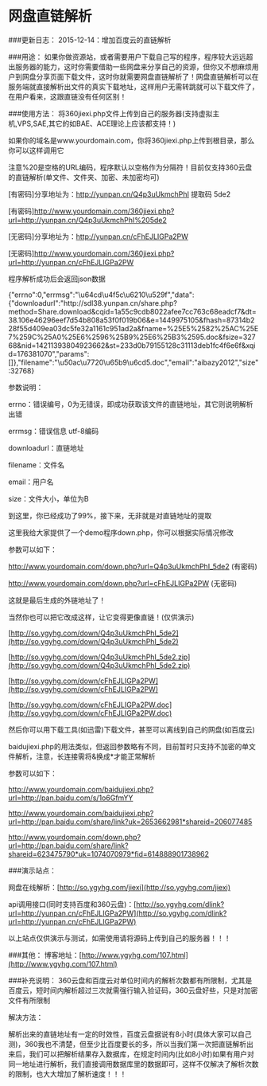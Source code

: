 网盘直链解析 
==========================

###更新日志：
2015-12-14：增加百度云的直链解析

###用途：
如果你做资源站，或者需要用户下载自己写的程序，程序较大远远超出服务器的能力，这时你需要借助一些网盘来分享自己的资源，但你又不想麻烦用户到网盘分享页面下载文件，这时你就需要网盘直链解析了！网盘直链解析可以在服务端就直接解析出文件的真实下载地址，这样用户无需转跳就可以下载文件了，在用户看来，这跟直链没有任何区别！

###使用方法：
将360jiexi.php文件上传到自己的服务器(支持虚拟主机,VPS,SAE,其它的如BAE、ACE理论上应该都支持！)

如果你的域名是www.yourdomain.com，你将360jiexi.php上传到根目录，那么你可以这样调用它

注意%20是空格的URL编码，程序默认以空格作为分隔符！目前仅支持360云盘的直链解析(单文件、文件夹、加密、未加密均可)

[有密码]分享地址为：http://yunpan.cn/Q4p3uUkmchPhI 提取码 5de2 

[有密码]http://www.yourdomain.com/360jiexi.php?url=http://yunpan.cn/Q4p3uUkmchPhI%205de2

[无密码]分享地址为：http://yunpan.cn/cFhEJLIGPa2PW 

[无密码]http://www.yourdomain.com/360jiexi.php?url=http://yunpan.cn/cFhEJLIGPa2PW

程序解析成功后会返回json数据

{"errno":0,"errmsg":"\u64cd\u4f5c\u6210\u529f","data":{"downloadurl":"http:\/\/sdl38.yunpan.cn\/share.php?method=Share.download&cqid=1a55c9cdb8022afee7cc763c68eadcf7&dt=38.106e46296eef7d54b808a53f0f019b06&e=1449975105&fhash=87314b228f55d409ea03dc5fe32a1161c951ad2a&fname=%25E5%2582%25AC%25E7%259C%25A0%25E6%2596%25B9%25E6%25B3%2595.doc&fsize=32768&nid=14211393804923662&st=233d0b79155128c31113deb1fc4f6e6f&xqid=176381070","params":[]},"filename":"\u50ac\u7720\u65b9\u6cd5.doc","email":"aibazy2012","size":32768}

参数说明：

errno：错误编号，0为无错误，即成功获取该文件的直链地址，其它则说明解析出错

errmsg：错误信息 utf-8编码

downloadurl：直链地址

filename：文件名

email：用户名

size：文件大小，单位为B

到这里，你已经成功了99%，接下来，无非就是对直链地址的提取

这里我给大家提供了一个demo程序down.php，你可以根据实际情况修改

参数可以如下：

http://www.yourdomain.com/down.php?url=Q4p3uUkmchPhI_5de2 (有密码)

http://www.yourdomain.com/down.php?url=cFhEJLIGPa2PW  (无密码)

这就是最后生成的外链地址了！

当然你也可以把它改成这样，让它变得更像直链！(仅供演示)

[http://so.ygyhg.com/down/Q4p3uUkmchPhI_5de2](http://so.ygyhg.com/down/Q4p3uUkmchPhI_5de2) 

[http://so.ygyhg.com/down/Q4p3uUkmchPhI_5de2.zip](http://so.ygyhg.com/down/Q4p3uUkmchPhI_5de2.zip) 

[http://so.ygyhg.com/down/cFhEJLIGPa2PW](http://so.ygyhg.com/down/cFhEJLIGPa2PW)

[http://so.ygyhg.com/down/cFhEJLIGPa2PW.doc](http://so.ygyhg.com/down/cFhEJLIGPa2PW.doc) 

然后你可以用下载工具(如迅雷)下载文件，甚至可以离线到自己的网盘(如百度云)

baidujiexi.php的用法类似，但返回参数略有不同，目前暂时只支持不加密的单文件解析，注意，长连接需将&换成*才能正常解析

参数可以如下：

http://www.yourdomain.com/baidujiexi.php?url=http://pan.baidu.com/s/1o6GfmYY

http://www.yourdomain.com/baidujiexi.php?url=http://pan.baidu.com/share/link?uk=2653662981*shareid=206077485 

http://www.yourdomain.com/down.php?url=http://pan.baidu.com/share/link?shareid=623475790*uk=1074070979*fid=614888901738962 

###演示站点：

网盘在线解析：[http://so.ygyhg.com/jiexi](http://so.ygyhg.com/jiexi)

api调用接口(同时支持百度和360云盘)：[http://so.ygyhg.com/dlink?url=http://yunpan.cn/cFhEJLIGPa2PW](http://so.ygyhg.com/dlink?url=http://yunpan.cn/cFhEJLIGPa2PW)

以上站点仅供演示与测试，如需使用请将源码上传到自己的服务器！！！

###其他：
博客地址：[http://www.ygyhg.com/107.html](http://www.ygyhg.com/107.html)

###补充说明：
360云盘和百度云对单位时间内的解析次数都有所限制，尤其是百度云，短时间内解析超过三次就需强行输入验证码，360云盘好些，只是对加密文件有所限制

解决方法：

解析出来的直链地址有一定的时效性，百度云盘据说有8小时(具体大家可以自己测)，360我也不清楚，但至少比百度要长的多，所以当我们第一次把直链解析出来后，我们可以把解析结果存入数据库，在规定时间内(比如8小时)如果有用户对同一地址进行解析，我们直接调用数据库里的数据即可，这样不仅解决了解析次数的限制，也大大增加了解析速度！！！